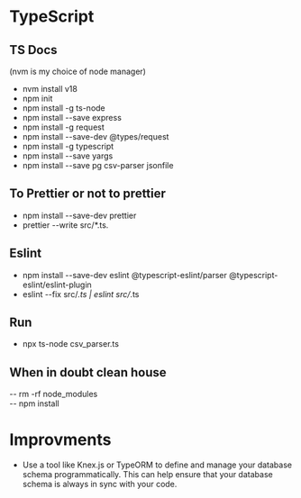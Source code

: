 # TypeScript 
## TS Docs
(nvm is my choice of node manager) 
- nvm install v18
- npm init
- npm install -g ts-node
- npm install --save express 
- npm install -g request 
- npm install --save-dev @types/request   
- npm install -g typescript
- npm install --save yargs  
- npm install --save pg csv-parser jsonfile
## To Prettier or not to prettier
- npm install --save-dev prettier
- prettier --write src/*.ts.
## Eslint
- npm install --save-dev eslint @typescript-eslint/parser @typescript-eslint/eslint-plugin
- eslint --fix src/*.ts | eslint src/*.ts 

## Run 
- npx ts-node csv_parser.ts

## When in doubt clean house 
-- rm -rf node_modules  
-- npm install  

# Improvments
- Use a tool like Knex.js or TypeORM to define and manage your database schema programmatically. This can help ensure that your database schema is always in sync with your code.


